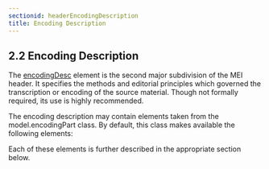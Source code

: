 ```yaml
---
sectionid: headerEncodingDescription
title: Encoding Description
---
```



<h2 id="headerEncodingDescription">
   <span class="headingNumber">2.2</span>
   <span class="head">Encoding Description</span>
</h2>
The 
<a class="link_odd_elementSpec" href="/v3/elements/encodingDesc">encodingDesc</a> element is the second major subdivision of the MEI
header. It specifies the methods and editorial principles which governed the transcription
or
encoding of the source material. Though not formally required, its use is highly
recommended.



<span class="specList">
   
   <span class="specDesc"></span>
   
</span>


The encoding description may contain elements taken from the model.encodingPart class.
By
default, this class makes available the following elements:



<span class="specList">
   
   <span class="specDesc"></span>
   
   <span class="specDesc"></span>
   
   <span class="specDesc"></span>
   
   <span class="specDesc"></span>
   
</span>


Each of these elements is further described in the appropriate section below.





